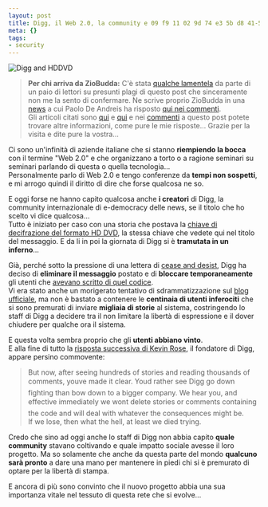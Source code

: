 ```yaml
--- 
layout: post
title: Digg, il Web 2.0, la community e 09 f9 11 02 9d 74 e3 5b d8 41-56 c5 63 56 88 c0
meta: {}
tags: 
- security
---
```

![Digg and HDDVD](http://www.lastknight.com/download/digg.png)
> **Per chi arriva da ZioBudda:** C'è stata [qualche lamentela](http://www.lastknight.com/2007/05/02/digg-il-web-20-la-community-e-09-f9-11-02-9d-74-e3-5b-d8-41-56-c5-63-56-88-c0/#comment-53106) da parte di un paio di lettori su presunti plagi di questo post che sinceramente non me la sento di confermare. Ne scrive proprio ZioBudda in una [news](http://www.ziobudda.net/punto_informatico_ancora_e_come_sempre_a_copiare_dai_blogger) a cui Paolo De Andreis ha risposto [qui nei commenti](http://www.ziobudda.net/punto_informatico_ancora_e_come_sempre_a_copiare_dai_blogger).  
Gli articoli citati sono [qui](http://punto-informatico.it/p.aspx?id=1972328&r=PI) e [qui](http://cavallette.autistici.org/2007/05/438) e nei [commenti](http://www.lastknight.com/2007/05/02/digg-il-web-20-la-community-e-09-f9-11-02-9d-74-e3-5b-d8-41-56-c5-63-56-88-c0/#comment-53106) a questo post potete trovare altre informazioni, come pure le mie risposte... Grazie per la visita e dite pure la vostra...

Ci sono un'infinità di aziende italiane che si stanno **riempiendo la bocca** con il termine "Web 2.0" e che organizzano a torto o a ragione seminari su seminari parlando di questa o quella tecnologia...  
Personalmente parlo di Web 2.0 e tengo conferenze da **tempi non sospetti**, e mi arrogo quindi il diritto di dire che forse qualcosa ne so.  
  
E oggi forse ne hanno capito qualcosa anche **i creatori** di Digg, la community internazionale di e-democracy delle news, se il titolo che ho scelto vi dice qualcosa...  
Tutto è iniziato per caso con una storia che postava la [chiave di decifrazione del formato HD DVD](http://rudd-o.com/archives/2007/04/30/spread-this-number/), la stessa chiave che vedete qui nel titolo del messaggio.
E da li in poi la giornata di Digg si è **tramutata in un inferno**...  
  
Già, perché sotto la pressione di una lettera di [cease and desist](http://blog.digg.com/?p=73), Digg ha deciso di **eliminare il messaggio** postato e di **bloccare temporaneamente** gli utenti che [avevano scritto di quel codice](http://www.cjmillisock.com/2007/05/how-i-got-banned-from-digg.html).  
Vi era stato anche un morigerato tentativo di sdrammatizzazione sul [blog ufficiale](http://blog.digg.com/?p=73), ma non è bastato a contenere le **centinaia di utenti inferociti** che si sono premurati di inviare **migliaia di storie** al sistema, costringendo lo staff di Digg a decidere tra il non limitare la libertà di espressione e il dover chiudere per qualche ora il sistema.  
  
E questa volta sembra proprio che gli **utenti abbiano vinto**.  
E alla fine di tutto la [risposta successiva di Kevin Rose](http://blog.digg.com/?p=74), il fondatore di Digg, appare persino commovente:

> But now, after seeing hundreds of stories and reading thousands of comments, youve made it clear. Youd rather see Digg go down fighting than bow down to a bigger company. We hear you, and effective immediately we wont delete stories or comments containing the code and will deal with whatever the consequences might be.  
> If we lose, then what the hell, at least we died trying.  
  
Credo che sino ad oggi anche lo staff di Digg non abbia capito **quale community** stavano coltivando e quale impatto sociale avesse il loro progetto. Ma so solamente che anche da questa parte del mondo **qualcuno sarà pronto** a dare una mano per mantenere in piedi chi si è premurato di optare per la libertà di stampa.  
  
E ancora di più sono convinto che il nuovo progetto abbia una sua importanza vitale nel tessuto di questa rete che si evolve... 
